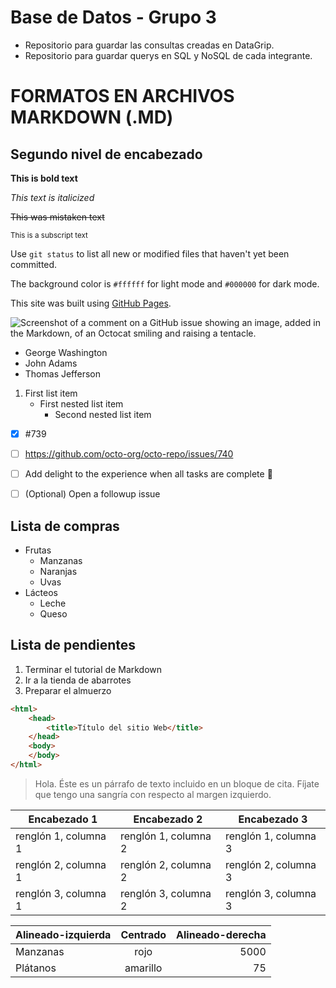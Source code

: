 # Base de Datos - Grupo 3
- Repositorio para guardar las consultas creadas en DataGrip.
- Repositorio para guardar querys en SQL y NoSQL de cada integrante.

# FORMATOS EN ARCHIVOS MARKDOWN (.MD)
## Segundo nivel de encabezado

**This is bold text**

*This text is italicized*

~~This was mistaken text~~

<sub>This is a subscript text</sub>

Use `git status` to list all new or modified files that haven't yet been committed.

The background color is `#ffffff` for light mode and `#000000` for dark mode.

This site was built using [GitHub Pages](https://pages.github.com/).

![Screenshot of a comment on a GitHub issue showing an image, added in the Markdown, of an Octocat smiling and raising a tentacle.](https://myoctocat.com/assets/images/base-octocat.svg)
<!-- [![texto alternativo](imageurl)](linkurl) -->


- George Washington
- John Adams
- Thomas Jefferson

1. First list item
   - First nested list item
     - Second nested list item

- [x] #739
- [ ] https://github.com/octo-org/octo-repo/issues/740
- [ ] Add delight to the experience when all tasks are complete :tada:
- [ ] \(Optional) Open a followup issue



Lista de compras
---------------
* Frutas
  * Manzanas
  * Naranjas
  * Uvas
* Lácteos
  * Leche
  * Queso

Lista de pendientes
------------------
1. Terminar el tutorial de Markdown
2. Ir a la tienda de abarrotes
3. Preparar el almuerzo

```html
<html>
    <head>
        <title>Título del sitio Web</title>
    </head>
    <body>
    </body>
</html>
```

> Hola. Éste es un párrafo de texto incluido en un bloque de cita. Fíjate que tengo una sangría con respecto al margen izquierdo.

| Encabezado 1 | Encabezado 2 | Encabezado 3 |
| --------- | --------- | --------- |
| renglón 1, columna 1 | renglón 1, columna 2 | renglón 1, columna 3|
| renglón 2, columna 1 | renglón 2, columna 2 | renglón 2, columna 3|
| renglón 3, columna 1 | renglón 3, columna 2 | renglón 3, columna 3|

| Alineado-izquierda | Centrado | Alineado-derecha |
| :-------- | :-------: | --------: |
| Manzanas | rojo | 5000 |
| Plátanos | amarillo | 75 |

